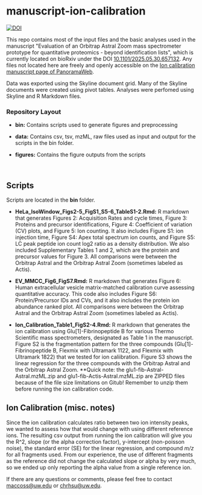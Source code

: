 # manuscript-ion-calibration
[![DOI](https://zenodo.org/badge/649092539.svg)](https://doi.org/10.1101/2025.05.30.657132)

This repo contains most of the input files and the basic analyses used in the manuscript "Evaluation of an Orbitrap Astral Zoom mass spectrometer prototype for quantitative proteomics - beyond identification lists", which is currently located on bioRxiv under the DOI [10.1101/2025.05.30.657132](https://doi.org/10.1101/2025.05.30.657132). Any files not located here are freely and openly accessible on the [Ion calibration manuscript page of PanoramaWeb](https://panoramaweb.org/MacCoss_ModifiedOrbitrapAstralZoom.url).

Data was exported using the Skyline document grid. Many of the Skyline documents were created using pivot tables. Analyses were perfomed using Skyline and R Markdown files.

### Repository Layout

* **bin:** Contains scripts used to generate figures and preprocessing

* **data:** Contains csv, tsv, mzML, raw files used as input and output for the scripts in the bin folder. 
  
* **figures:** Contains the figure outputs from the scripts


$~$

## Scripts

Scripts are located in the **bin** folder.

* **HeLa_IsoWindow_Figs2-5_FigS1_S5-6_TableS1-2.Rmd:** R markdown that generates Figures 2: Acquisition Rates and cycle times, Figure 3: Proteins and precursor identifications, Figure 4: Coefficient of variation (CV) plots, and Figure 5: Ion counting. It also includes Figure S1: ion injection time, Figure S4: Apex total spectrum ion counts, and Figure S5: LC peak peptide ion count log2 ratio as a density distribution. We also included Supplementary Tables 1 and 2, which are the protein and precursor values for Figure 3. All comparisons were between the Orbitrap Astral and the Orbitrap Astral Zoom (sometimes labeled as Actis). 

* **EV_MMCC_Fig6_FigS7.Rmd:** R markdown that generates Figure 6: Human extracellular vesicle matrix-matched calibration curve assessing quantitative accuracy. This code also includes Figure S6: Protein/Precursor IDs and CVs, and it also includes the protein ion abundance ranked plot. All comparisons were between the Orbitrap Astral and the Orbitrap Astral Zoom (sometimes labeled as Actis).

* **Ion_Calibration_Table1_FigS2-4.Rmd:** R markdown that generates the ion calibration using Glu[1]-Fibrinopeptide B for various Thermo Scientific mass spectrometers, designated as Table 1 in the manuscript. Figure S2 is the fragmentation pattern for the three compounds (Glu[1]-Fibrinopeptide B, Flexmix with Ultramark 1122, and Flexmix with Ultramark 1822) that we tested for ion caliibration. Figure S3 shows the linear regression for the three compounds with the Orbitrap Astral and the Orbitrap Astral Zoom. **Quick note: the glu1-fib-Astral-Astral.mzML.zip and glu1-fib-Actis-Astral.mzML.zip are ZIPPED files because of the file size limitations on Gitub! Remember to unzip them before running the ion calibration code. 

## Ion Calibration (misc. notes)

Since the ion calibration calculates ratio between two ion intensity peaks, we wanted to assess how that would change with using different reference ions. The resulting csv output from running the ion calibration will give you the R^2, slope (or the alpha correction factor), y-intercept (non-poisson noise), the standard error (SE) for the linear regression, and compound _m/z_ for all fragments used. From our experience, the use of different fragments as the reference did not change the calculated slope or alpha by very much, so we ended up only reporting the alpha value from a single reference ion. 

If there are any questions or comments, please feel free to contact maccoss@uw.edu or chrhsu@uw.edu.



